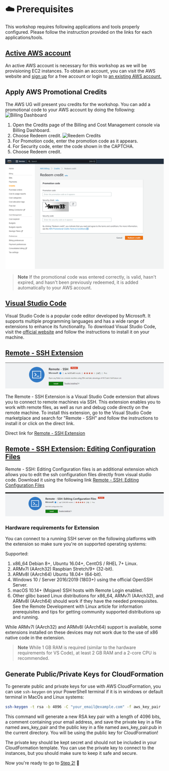 
# ☁️ Prerequisites 

This workshop requires following applications and tools properly configured. Please follow the instruction provided on the links for each applications/tools.

## [Active AWS account]( https://aws.amazon.com/account/sign-up)

An active AWS account is necessary for this workshop as we will be provisioning EC2 instances. To obtain an account, you can visit the AWS website and [sign up](https://aws.amazon.com/account/sign-up) for a free account or login to [an existing AWS account.](https://console.aws.amazon.com/console/home)

## Apply AWS Promotional Credits

The AWS UG will present you credits for the workshop. You can add a promotional code to your AWS account by doing the following:
![Billing Dashboard](https://i.imgur.com/57pXO7N.png)
1. Open the Credits page of the Billing and Cost Management console via Billing Dashboard.
1. Choose Redeem credit.
![Reedem Credits](https://i.imgur.com/DFJBhIh.png)
1. For Promotion code, enter the promotion code as it appears.
1. For Security code, enter the code shown in the CAPTCHA.
1. Choose Redeem credit.

![Reededm Credits](static/reedem-credits.png)

> **Note**
> If the promotional code was entered correctly, is valid, hasn't expired, and hasn't been previously redeemed, it is added automatically to your AWS account.


## [Visual Studio Code](https://code.visualstudio.com/download) 

Visual Studio Code is a popular code editor developed by Microsoft. It supports multiple programming languages and has a wide range of extensions to enhance its functionality. To download Visual Studio Code, visit the [official website](https://code.visualstudio.com/download) and follow the instructions to install it on your machine.


## [Remote - SSH Extension](https://marketplace.visualstudio.com/items?itemName=ms-vscode-remote.remote-ssh)

![Remote - SSH Extension](static/ssh-extension.png)

The Remote - SSH Extension is a Visual Studio Code extension that allows you to connect to remote machines via SSH. This extension enables you to work with remote files, as well as run and debug code directly on the remote machine. To install this extension, go to the Visual Studio Code marketplace and search for "Remote - SSH" and follow the instructions to install it or click on the direct link.

Direct link for [Remote - SSH Extension](https://marketplace.visualstudio.com/items?itemName=ms-vscode-remote.remote-ssh)

## [Remote - SSH Extension: Editing Configuration Files](https://marketplace.visualstudio.com/items?itemName=ms-vscode-remote.remote-ssh-edit)

Remote - SSH: Editing Configuration files is an additional extension which allows you to edit the ssh configuration files directly from visual studio code. Download it using the following link [Remote - SSH: Editing Configuration Files](https://marketplace.visualstudio.com/items?itemName=ms-vscode-remote.remote-ssh-edit)

![Remote - SSH: Editing Configuration Files](static/editing-configuration-files-extension.png)

### Hardware requirements for Extension

You can connect to a running SSH server on the following platforms with the extension so make sure you're on supported operating systems: 

Supported:

1. x86_64 Debian 8+, Ubuntu 16.04+, CentOS / RHEL 7+ Linux.
1. ARMv7l (AArch32) Raspbian Stretch/9+ (32-bit).
1. ARMv8l (AArch64) Ubuntu 18.04+ (64-bit).
1. Windows 10 / Server 2016/2019 (1803+) using the official OpenSSH Server.
1. macOS 10.14+ (Mojave) SSH hosts with Remote Login enabled.
1. Other glibc based Linux distributions for x86_64, ARMv7l (AArch32), and ARMv8l (AArch64) should work if they have the needed prerequisites. See the Remote Development with Linux article for information prerequisites and tips for getting community supported distributions up and running.

While ARMv7l (AArch32) and ARMv8l (AArch64) support is available, some extensions installed on these devices may not work due to the use of x86 native code in the extension.

> **Note**
> While 1 GB RAM is required (similar to the hardware requirements for VS Code), at least 2 GB RAM and a 2-core CPU is recommended.

## Generate Public/Private Keys for CloudFormation 

To generate public and private keys for use with AWS CloudFormation, you can use `ssh-keygen` on your PowerShell terminal if it is in windows or default terminal in MacOs and Linux systems:

```bash
ssh-keygen -t rsa -b 4096 -C "your_email@example.com" -f aws_key_pair
```

This command will generate a new RSA key pair with a length of 4096 bits, a comment containing your email address, and save the private key in a file named aws_key_pair and the public key in a file named aws_key_pair.pub in the current directory. You will be using the public key for CloudFormation!

The private key should be kept secret and should not be included in your CloudFormation template. You can use the private key to connect to the instances, but you should make sure to keep it safe and secure.


Now you're ready to go to [Step 2!](/step-2-create-ec2/) 🚀
